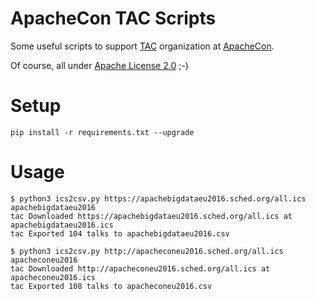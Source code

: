 # ApacheCon TAC Scripts

Some useful scripts to support [TAC](https://www.apache.org/travel/) organization at [ApacheCon](http://apachecon.com/).

Of course, all under [Apache License 2.0](https://www.apache.org/licenses/LICENSE-2.0) ;-)

# Setup

```
pip install -r requirements.txt --upgrade
```

# Usage 

```
$ python3 ics2csv.py https://apachebigdataeu2016.sched.org/all.ics apachebigdataeu2016
tac Downloaded https://apachebigdataeu2016.sched.org/all.ics at apachebigdataeu2016.ics
tac Exported 104 talks to apachebigdataeu2016.csv
```

```
$ python3 ics2csv.py http://apacheconeu2016.sched.org/all.ics apacheconeu2016
tac Downloaded http://apacheconeu2016.sched.org/all.ics at apacheconeu2016.ics
tac Exported 108 talks to apacheconeu2016.csv
```